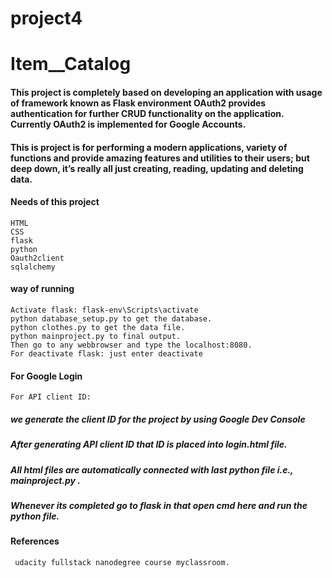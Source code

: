 # project4
# Item__Catalog
#### This project is completely based on developing an application with usage of framework known as Flask environment OAuth2 provides authentication for further CRUD functionality on the application. Currently OAuth2 is implemented for Google Accounts.
#### This is project is for performing a modern applications, variety of functions and provide amazing features and utilities to their users; but deep down, it’s really all just creating, reading, updating and deleting data.
#### Needs of this project
    HTML
    CSS
    flask 
    python
    Oauth2client
    sqlalchemy
#### way of running
    Activate flask: flask-env\Scripts\activate
    python database_setup.py to get the database.
    python clothes.py to get the data file.
    python mainproject.py to final output. 
    Then go to any webbrowser and type the localhost:8080.
    For deactivate flask: just enter deactivate
#### For Google Login
    For API client ID:
##### we generate the client ID for the project by using Google Dev Console
##### After generating API client ID that ID is placed into login.html file.
##### All html files are automatically connected with last python file i.e., mainproject.py .
##### Whenever its completed go to flask in that open cmd here and run the python file.
#### References
     udacity fullstack nanodegree course myclassroom.

